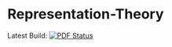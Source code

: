 Representation-Theory
=====================


Latest Build: [![PDF Status](https://www.sharelatex.com/github/repos/kasperpeulen/honors-report-latex/builds/latest/badge.svg)](https://www.sharelatex.com/github/repos/kasperpeulen/Representation-Theory/builds/latest/output.pdf)
